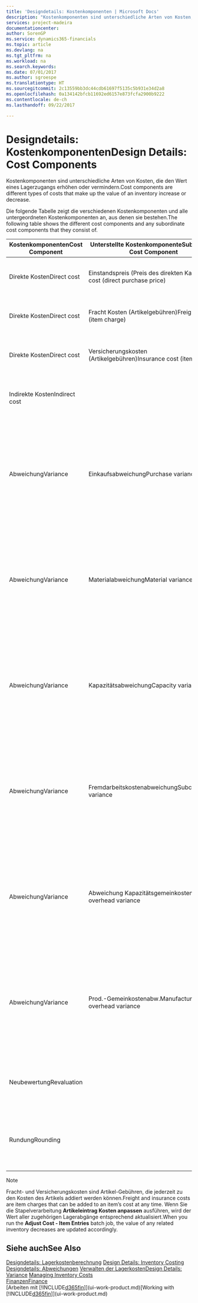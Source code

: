 ```yaml
---
title: 'Designdetails: Kostenkomponenten | Microsoft Docs'
description: "Kostenkomponenten sind unterschiedliche Arten von Kosten, die den Wert eines Lagerzugangs erhöhen oder vermindern."
services: project-madeira
documentationcenter: 
author: SorenGP
ms.service: dynamics365-financials
ms.topic: article
ms.devlang: na
ms.tgt_pltfrm: na
ms.workload: na
ms.search.keywords: 
ms.date: 07/01/2017
ms.author: sgroespe
ms.translationtype: HT
ms.sourcegitcommit: 2c13559bb3dc44cdb61697f5135c5b931e34d2a8
ms.openlocfilehash: 0a134142bfcb11692ed6157e873fcfa2900b9222
ms.contentlocale: de-ch
ms.lasthandoff: 09/22/2017

---
```

# <a name="design-details-cost-components"></a><span data-ttu-id="f0b3b-103">Designdetails: Kostenkomponenten</span><span class="sxs-lookup"><span data-stu-id="f0b3b-103">Design Details: Cost Components</span></span>
<span data-ttu-id="f0b3b-104">Kostenkomponenten sind unterschiedliche Arten von Kosten, die den Wert eines Lagerzugangs erhöhen oder vermindern.</span><span class="sxs-lookup"><span data-stu-id="f0b3b-104">Cost components are different types of costs that make up the value of an inventory increase or decrease.</span></span>  

 <span data-ttu-id="f0b3b-105">Die folgende Tabelle zeigt die verschiedenen Kostenkomponenten und alle untergeordneten Kostenkomponenten an, aus denen sie bestehen.</span><span class="sxs-lookup"><span data-stu-id="f0b3b-105">The following table shows the different cost components and any subordinate cost components that they consist of.</span></span>  

|<span data-ttu-id="f0b3b-106">Kostenkomponenten</span><span class="sxs-lookup"><span data-stu-id="f0b3b-106">Cost Component</span></span>|<span data-ttu-id="f0b3b-107">Unterstellte Kostenkomponente</span><span class="sxs-lookup"><span data-stu-id="f0b3b-107">Subordinate Cost Component</span></span>|<span data-ttu-id="f0b3b-108">Description</span><span class="sxs-lookup"><span data-stu-id="f0b3b-108">Description</span></span>|  
|--------------------|--------------------------------|---------------------------------------|  
|<span data-ttu-id="f0b3b-109">Direkte Kosten</span><span class="sxs-lookup"><span data-stu-id="f0b3b-109">Direct cost</span></span>|<span data-ttu-id="f0b3b-110">Einstandspreis (Preis des direkten Kaufs)</span><span class="sxs-lookup"><span data-stu-id="f0b3b-110">Unit cost (direct purchase price)</span></span>|<span data-ttu-id="f0b3b-111">Kosten, die direkt auf das Kostenobjekt zurückzuführen sind.</span><span class="sxs-lookup"><span data-stu-id="f0b3b-111">Cost that can be traced to a cost object.</span></span>|  
|<span data-ttu-id="f0b3b-112">Direkte Kosten</span><span class="sxs-lookup"><span data-stu-id="f0b3b-112">Direct cost</span></span>|<span data-ttu-id="f0b3b-113">Fracht Kosten (Artikelgebühren)</span><span class="sxs-lookup"><span data-stu-id="f0b3b-113">Freight cost (item charge)</span></span>|<span data-ttu-id="f0b3b-114">Kosten, die direkt auf das Kostenobjekt zurückzuführen sind.</span><span class="sxs-lookup"><span data-stu-id="f0b3b-114">Cost that can be traced to a cost object.</span></span>|  
|<span data-ttu-id="f0b3b-115">Direkte Kosten</span><span class="sxs-lookup"><span data-stu-id="f0b3b-115">Direct cost</span></span>|<span data-ttu-id="f0b3b-116">Versicherungskosten (Artikelgebühren)</span><span class="sxs-lookup"><span data-stu-id="f0b3b-116">Insurance cost (item charge)</span></span>|<span data-ttu-id="f0b3b-117">Kosten, die direkt auf das Kostenobjekt zurückzuführen sind.</span><span class="sxs-lookup"><span data-stu-id="f0b3b-117">Cost that can be traced to a cost object.</span></span>|  
|<span data-ttu-id="f0b3b-118">Indirekte Kosten</span><span class="sxs-lookup"><span data-stu-id="f0b3b-118">Indirect cost</span></span>||<span data-ttu-id="f0b3b-119">Kosten, die nicht auf ein Kostenobjekt zurückzuführen sind.</span><span class="sxs-lookup"><span data-stu-id="f0b3b-119">Cost that cannot be traced to a cost object.</span></span>|  
|<span data-ttu-id="f0b3b-120">Abweichung</span><span class="sxs-lookup"><span data-stu-id="f0b3b-120">Variance</span></span>|<span data-ttu-id="f0b3b-121">Einkaufsabweichung</span><span class="sxs-lookup"><span data-stu-id="f0b3b-121">Purchase variance</span></span>|<span data-ttu-id="f0b3b-122">Der Unterschied zwischen tatsächlichen Kosten und dem Einstandspreis (fest), der nur für Artikel mit der Lagerabgangsmethode **Standard** gebucht wird.</span><span class="sxs-lookup"><span data-stu-id="f0b3b-122">The difference between actual and standard costs, which is only posted for items using the **Standard** costing method.</span></span>|  
|<span data-ttu-id="f0b3b-123">Abweichung</span><span class="sxs-lookup"><span data-stu-id="f0b3b-123">Variance</span></span>|<span data-ttu-id="f0b3b-124">Materialabweichung</span><span class="sxs-lookup"><span data-stu-id="f0b3b-124">Material variance</span></span>|<span data-ttu-id="f0b3b-125">Der Unterschied zwischen tatsächlichen Kosten und dem Einstandspreis (fest), der nur für Artikel mit der Lagerabgangsmethode **Standard** gebucht wird.</span><span class="sxs-lookup"><span data-stu-id="f0b3b-125">The difference between actual and standard costs, which is only posted for items using the **Standard** costing method.</span></span>|  
|<span data-ttu-id="f0b3b-126">Abweichung</span><span class="sxs-lookup"><span data-stu-id="f0b3b-126">Variance</span></span>|<span data-ttu-id="f0b3b-127">Kapazitätsabweichung</span><span class="sxs-lookup"><span data-stu-id="f0b3b-127">Capacity variance</span></span>|<span data-ttu-id="f0b3b-128">Der Unterschied zwischen tatsächlichen Kosten und dem Einstandspreis (fest), der nur für Artikel mit der Lagerabgangsmethode **Standard** gebucht wird.</span><span class="sxs-lookup"><span data-stu-id="f0b3b-128">The difference between actual and standard costs, which is only posted for items using the **Standard** costing method.</span></span>|  
|<span data-ttu-id="f0b3b-129">Abweichung</span><span class="sxs-lookup"><span data-stu-id="f0b3b-129">Variance</span></span>|<span data-ttu-id="f0b3b-130">Fremdarbeitskostenabweichung</span><span class="sxs-lookup"><span data-stu-id="f0b3b-130">Subcontracted variance</span></span>|<span data-ttu-id="f0b3b-131">Der Unterschied zwischen tatsächlichen Kosten und dem Einstandspreis (fest), der nur für Artikel mit der Lagerabgangsmethode **Standard** gebucht wird.</span><span class="sxs-lookup"><span data-stu-id="f0b3b-131">The difference between actual and standard costs, which is only posted for items using the **Standard** costing method.</span></span>|  
|<span data-ttu-id="f0b3b-132">Abweichung</span><span class="sxs-lookup"><span data-stu-id="f0b3b-132">Variance</span></span>|<span data-ttu-id="f0b3b-133">Abweichung Kapazitätsgemeinkosten</span><span class="sxs-lookup"><span data-stu-id="f0b3b-133">Capacity overhead variance</span></span>|<span data-ttu-id="f0b3b-134">Der Unterschied zwischen tatsächlichen Kosten und dem Einstandspreis (fest), der nur für Artikel mit der Lagerabgangsmethode **Standard** gebucht wird.</span><span class="sxs-lookup"><span data-stu-id="f0b3b-134">The difference between actual and standard costs, which is only posted for items using the **Standard** costing method.</span></span>|  
|<span data-ttu-id="f0b3b-135">Abweichung</span><span class="sxs-lookup"><span data-stu-id="f0b3b-135">Variance</span></span>|<span data-ttu-id="f0b3b-136">Prod.-Gemeinkostenabw.</span><span class="sxs-lookup"><span data-stu-id="f0b3b-136">Manufacturing overhead variance</span></span>|<span data-ttu-id="f0b3b-137">Der Unterschied zwischen tatsächlichen Kosten und dem Einstandspreis (fest), der nur für Artikel mit der Lagerabgangsmethode **Standard** gebucht wird.</span><span class="sxs-lookup"><span data-stu-id="f0b3b-137">The difference between actual and standard costs, which is only posted for items using the **Standard** costing method.</span></span>|  
|<span data-ttu-id="f0b3b-138">Neubewertung</span><span class="sxs-lookup"><span data-stu-id="f0b3b-138">Revaluation</span></span>||<span data-ttu-id="f0b3b-139">Eine Abschreibung oder ein Wertzuwachs für den aktuellen Lagerwert.</span><span class="sxs-lookup"><span data-stu-id="f0b3b-139">A depreciation or appreciation of the current inventory value.</span></span>|  
|<span data-ttu-id="f0b3b-140">Rundung</span><span class="sxs-lookup"><span data-stu-id="f0b3b-140">Rounding</span></span>||<span data-ttu-id="f0b3b-141">Restbeträge, die durch die Berechnung von Bestandsminderungen entstehen.</span><span class="sxs-lookup"><span data-stu-id="f0b3b-141">Residuals caused by the way in which valuation of inventory decreases are calculated.</span></span>|  

> [!NOTE]  
>  <span data-ttu-id="f0b3b-142">Fracht- und Versicherungskosten sind Artikel-Gebühren, die jederzeit zu den Kosten des Artikels addiert werden können.</span><span class="sxs-lookup"><span data-stu-id="f0b3b-142">Freight and insurance costs are item charges that can be added to an item’s cost at any time.</span></span> <span data-ttu-id="f0b3b-143">Wenn Sie die Stapelverarbeitung **Artikeleintrag Kosten anpassen** ausführen, wird der Wert aller zugehörigen Lagerabgänge entsprechend aktualisiert.</span><span class="sxs-lookup"><span data-stu-id="f0b3b-143">When you run the **Adjust Cost - Item Entries** batch job, the value of any related inventory decreases are updated accordingly.</span></span>  

## <a name="see-also"></a><span data-ttu-id="f0b3b-144">Siehe auch</span><span class="sxs-lookup"><span data-stu-id="f0b3b-144">See Also</span></span>  
 <span data-ttu-id="f0b3b-145">[Designdetails: Lagerkostenberechnung](design-details-inventory-costing.md) </span><span class="sxs-lookup"><span data-stu-id="f0b3b-145">[Design Details: Inventory Costing](design-details-inventory-costing.md) </span></span>  
 <span data-ttu-id="f0b3b-146">[Designdetails: Abweichungen](design-details-variance.md) [Verwalten der Lagerkosten](finance-manage-inventory-costs.md)</span><span class="sxs-lookup"><span data-stu-id="f0b3b-146">[Design Details: Variance](design-details-variance.md) [Managing Inventory Costs](finance-manage-inventory-costs.md)</span></span>  
 [<span data-ttu-id="f0b3b-147">Finanzen</span><span class="sxs-lookup"><span data-stu-id="f0b3b-147">Finance</span></span>](finance.md)  
 <span data-ttu-id="f0b3b-148">[Arbeiten mit [!INCLUDE[d365fin](includes/d365fin_md.md)]](ui-work-product.md)</span><span class="sxs-lookup"><span data-stu-id="f0b3b-148">[Working with [!INCLUDE[d365fin](includes/d365fin_md.md)]](ui-work-product.md)</span></span>  

